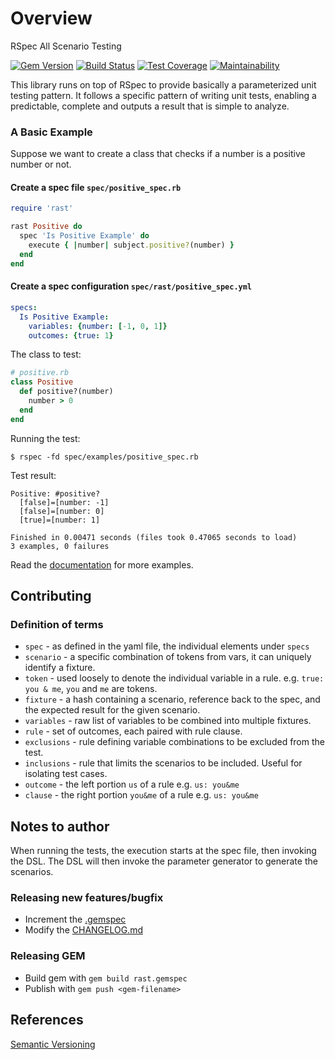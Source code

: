 # Overview

RSpec All Scenario Testing

[![Gem Version](https://badge.fury.io/rb/rast.svg)](https://badge.fury.io/rb/rast)
[![Build Status](https://travis-ci.com/roycetech/rast.svg?branch=master)](https://travis-ci.com/roycetech/rast)
[![Test Coverage](https://api.codeclimate.com/v1/badges/280a80e7e03350b7a3d3/test_coverage)](https://codeclimate.com/github/roycetech/rast/test_coverage)
[![Maintainability](https://api.codeclimate.com/v1/badges/280a80e7e03350b7a3d3/maintainability)](https://codeclimate.com/github/roycetech/rast/maintainability)

This library runs on top of RSpec to provide basically a parameterized unit testing pattern. It follows a specific pattern of writing unit tests, enabling a predictable, complete and outputs a result that is simple to analyze.

### A Basic Example

Suppose we want to create a class that checks if a number is a positive number or not.

#### Create a spec file `spec/positive_spec.rb`

```ruby
require 'rast'

rast Positive do
  spec 'Is Positive Example' do
    execute { |number| subject.positive?(number) }
  end
end
```

#### Create a spec configuration `spec/rast/positive_spec.yml`

```yaml
specs:
  Is Positive Example:
    variables: {number: [-1, 0, 1]}
    outcomes: {true: 1}
```

The class to test:

```ruby
# positive.rb
class Positive
  def positive?(number)
    number > 0
  end
end
```

Running the test:

`$ rspec -fd spec/examples/positive_spec.rb`

Test result:

```
Positive: #positive?
  [false]=[number: -1]
  [false]=[number: 0]
  [true]=[number: 1]

Finished in 0.00471 seconds (files took 0.47065 seconds to load)
3 examples, 0 failures
```

Read the [documentation](./Documentation.md) for more examples.

## Contributing

### Definition of terms

- `spec` - as defined in the yaml file, the individual elements under `specs`
- `scenario` - a specific combination of tokens from vars, it can uniquely identify a fixture.
- `token` - used loosely to denote the individual variable in a rule. e.g. `true: you & me`, `you` and `me` are tokens.
- `fixture` - a hash containing a scenario, reference back to the spec, and the expected result for the given scenario.
- `variables` - raw list of variables to be combined into multiple fixtures.
- `rule` - set of outcomes, each paired with rule clause.
- `exclusions` - rule defining variable combinations to be excluded from the test.
- `inclusions` - rule that limits the scenarios to be included. Useful for isolating test cases.
- `outcome` - the left portion `us` of a rule e.g. `us: you&me`
- `clause` - the right portion `you&me` of a rule e.g. `us: you&me`

## Notes to author

When running the tests, the execution starts at the spec file, then invoking the
DSL. The DSL will then invoke the parameter generator to generate the scenarios.

### Releasing new features/bugfix

- Increment the [.gemspec](./.gemspec)
- Modify the [CHANGELOG.md](./CHANGELOG.md)

### Releasing GEM

- Build gem with `gem build rast.gemspec`
- Publish with `gem push <gem-filename>`

## References

[Semantic Versioning](https://semver.org)
